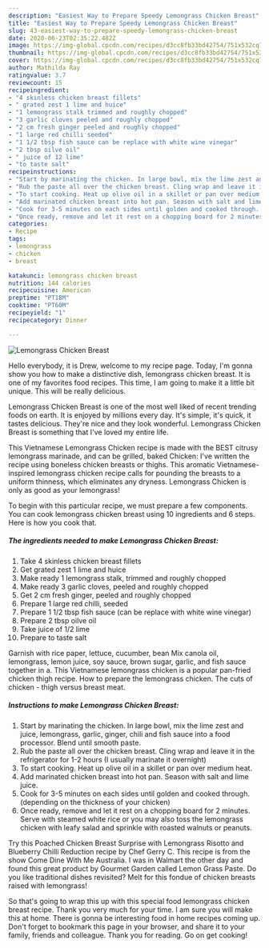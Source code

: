 ```yaml
---
description: "Easiest Way to Prepare Speedy Lemongrass Chicken Breast"
title: "Easiest Way to Prepare Speedy Lemongrass Chicken Breast"
slug: 43-easiest-way-to-prepare-speedy-lemongrass-chicken-breast
date: 2020-06-23T02:35:22.482Z
image: https://img-global.cpcdn.com/recipes/d3cc8fb33bd42754/751x532cq70/lemongrass-chicken-breast-recipe-main-photo.jpg
thumbnail: https://img-global.cpcdn.com/recipes/d3cc8fb33bd42754/751x532cq70/lemongrass-chicken-breast-recipe-main-photo.jpg
cover: https://img-global.cpcdn.com/recipes/d3cc8fb33bd42754/751x532cq70/lemongrass-chicken-breast-recipe-main-photo.jpg
author: Mathilda Ray
ratingvalue: 3.7
reviewcount: 15
recipeingredient:
- "4 skinless chicken breast fillets"
- " grated zest 1 lime and huice"
- "1 lemongrass stalk trimmed and roughly chopped"
- "3 garlic cloves peeled and roughly chopped"
- "2 cm fresh ginger peeled and roughly chopped"
- "1 large red chilli seeded"
- "1 1/2 tbsp fish sauce can be replace with white wine vinegar"
- "2 tbsp oilve oil"
- " juice of 12 lime"
- "to taste salt"
recipeinstructions:
- "Start by marinating the chicken. In large bowl, mix the lime zest and juice, lemongrass, garlic, ginger, chili and fish sauce into a food processor. Blend until smooth paste."
- "Rub the paste all over the chicken breast. Cling wrap and leave it in the refrigerator for 1-2 hours (I usually marinate it overnight)"
- "To start cooking. Heat up olive oil in a skillet or pan over medium heat."
- "Add marinated chicken breast into hot pan. Season with salt and lime juice."
- "Cook for 3-5 minutes on each sides until golden and cooked through. (depending on the thickness of your chicken)"
- "Once ready, remove and let it rest on a chopping board for 2 minutes. Serve with steamed white rice or you may also toss the lemongrass chicken with leafy salad and sprinkle with roasted walnuts or peanuts."
categories:
- Recipe
tags:
- lemongrass
- chicken
- breast

katakunci: lemongrass chicken breast 
nutrition: 144 calories
recipecuisine: American
preptime: "PT18M"
cooktime: "PT60M"
recipeyield: "1"
recipecategory: Dinner

---
```



![Lemongrass Chicken Breast](https://img-global.cpcdn.com/recipes/d3cc8fb33bd42754/751x532cq70/lemongrass-chicken-breast-recipe-main-photo.jpg)

Hello everybody, it is Drew, welcome to my recipe page. Today, I'm gonna show you how to make a distinctive dish, lemongrass chicken breast. It is one of my favorites food recipes. This time, I am going to make it a little bit unique. This will be really delicious.

Lemongrass Chicken Breast is one of the most well liked of recent trending foods on earth. It is enjoyed by millions every day. It's simple, it's quick, it tastes delicious. They're nice and they look wonderful. Lemongrass Chicken Breast is something that I've loved my entire life.

This Vietnamese Lemongrass Chicken recipe is made with the BEST citrusy lemongrass marinade, and can be grilled, baked Chicken: I&#39;ve written the recipe using boneless chicken breasts or thighs. This aromatic Vietnamese-inspired lemongrass chicken recipe calls for pounding the breasts to a uniform thinness, which eliminates any dryness. Lemongrass Chicken is only as good as your lemongrass!


To begin with this particular recipe, we must prepare a few components. You can cook lemongrass chicken breast using 10 ingredients and 6 steps. Here is how you cook that.

<!--inarticleads1-->

##### The ingredients needed to make Lemongrass Chicken Breast:

1. Take 4 skinless chicken breast fillets
1. Get  grated zest 1 lime and huice
1. Make ready 1 lemongrass stalk, trimmed and roughly chopped
1. Make ready 3 garlic cloves, peeled and roughly chopped
1. Get 2 cm fresh ginger, peeled and roughly chopped
1. Prepare 1 large red chilli, seeded
1. Prepare 1 1/2 tbsp fish sauce (can be replace with white wine vinegar)
1. Prepare 2 tbsp oilve oil
1. Take  juice of 1/2 lime
1. Prepare to taste salt


Garnish with rice paper, lettuce, cucumber, bean Mix canola oil, lemongrass, lemon juice, soy sauce, brown sugar, garlic, and fish sauce together in a. This Vietnamese lemongrass chicken is a popular pan-fried chicken thigh recipe. How to prepare the lemongrass chicken. The cuts of chicken - thigh versus breast meat. 

<!--inarticleads2-->

##### Instructions to make Lemongrass Chicken Breast:

1. Start by marinating the chicken. In large bowl, mix the lime zest and juice, lemongrass, garlic, ginger, chili and fish sauce into a food processor. Blend until smooth paste.
1. Rub the paste all over the chicken breast. Cling wrap and leave it in the refrigerator for 1-2 hours (I usually marinate it overnight)
1. To start cooking. Heat up olive oil in a skillet or pan over medium heat.
1. Add marinated chicken breast into hot pan. Season with salt and lime juice.
1. Cook for 3-5 minutes on each sides until golden and cooked through. (depending on the thickness of your chicken)
1. Once ready, remove and let it rest on a chopping board for 2 minutes. Serve with steamed white rice or you may also toss the lemongrass chicken with leafy salad and sprinkle with roasted walnuts or peanuts.


Try this Poached Chicken Breast Surprise with Lemongrass Risotto and Blueberry Chilli Reduction recipe by Chef Gerry C. This recipe is from the show Come Dine With Me Australia. I was in Walmart the other day and found this great product by Gourmet Garden called Lemon Grass Paste. Do you like traditional dishes revisited? Melt for this fondue of chicken breasts raised with lemongrass! 

So that's going to wrap this up with this special food lemongrass chicken breast recipe. Thank you very much for your time. I am sure you will make this at home. There is gonna be interesting food in home recipes coming up. Don't forget to bookmark this page in your browser, and share it to your family, friends and colleague. Thank you for reading. Go on get cooking!
